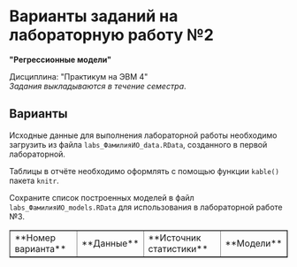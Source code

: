 
# Варианты заданий на лабораторную работу №2     

**"Регрессионные модели"**    

Дисциплина: "Практикум на ЭВМ 4"     
*Задания выкладываются в течение семестра*.    

## Варианты     

Исходные данные для выполнения лабораторной работы необходимо загрузить из файла `labs_ФамилияИО_data.RData`, созданного в первой лабораторной.    

Таблицы в отчёте необходимо оформлять с помощью функции `kable()` пакета `knitr`.      

Сохраните список построенных моделей в файл `labs_ФамилияИО_models.RData` для использования в лабораторной работе №3.    

<table border="1">

<tr>
<td>
**Номер варианта**
</td>
<td>
**Данные**
</td>
<td>
**Источник статистики**
</td>
<td>
**Модели**
</td>
</tr>

</table>